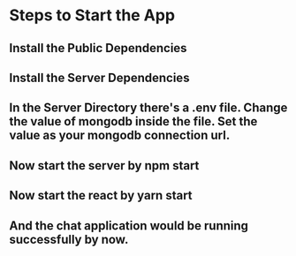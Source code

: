 # Steps to Start the App

## Install the Public Dependencies
## Install the Server Dependencies
## In the Server Directory there's a .env file. Change the value of mongodb inside the file. Set the value as your mongodb connection url.
## Now start the server by npm start
## Now start the react by yarn start
## And the chat application would be running successfully by now.
